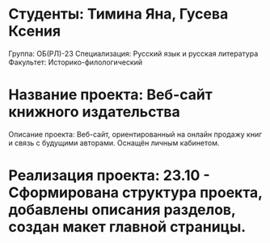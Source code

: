 # Студенты: Тимина Яна, Гусева Ксения
Группа: ОБ(РЛ)-23
Специализация: Русский язык и русская литература
Факультет: Историко-филологический
# Название проекта: Веб-сайт книжного издательства
Описание проекта: Веб-сайт, ориентированный на онлайн продажу книг и связь с будущими авторами. Оснащён личным кабинетом.
# Реализация проекта: 23.10 - Сформирована структура проекта, добавлены описания разделов, создан макет главной страницы.